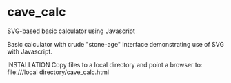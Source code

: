 # cave_calc
SVG-based basic calculator using Javascript

Basic calculator with crude "stone-age" interface demonstrating use of SVG with Javascript.

INSTALLATION
Copy files to a local directory and point a browser to:
file:///local directory/cave_calc.html
